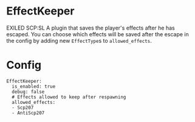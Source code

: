 # EffectKeeper
EXILED SCP:SL A plugin that saves the player's effects after he has escaped.
You can choose which effects will be saved after the escape in the config by adding new `EffectType`s to `allowed_effects`.
# Config
```
EffectKeeper:
  is_enabled: true
  debug: false
  # Effects allowed to keep after respawning
  allowed_effects:
  - Scp207
  - AntiScp207
```

